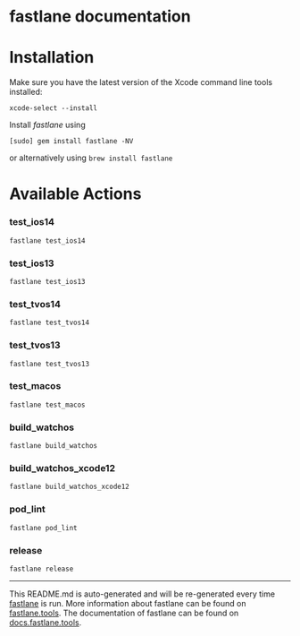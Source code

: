 fastlane documentation
================
# Installation

Make sure you have the latest version of the Xcode command line tools installed:

```
xcode-select --install
```

Install _fastlane_ using
```
[sudo] gem install fastlane -NV
```
or alternatively using `brew install fastlane`

# Available Actions
### test_ios14
```
fastlane test_ios14
```

### test_ios13
```
fastlane test_ios13
```

### test_tvos14
```
fastlane test_tvos14
```

### test_tvos13
```
fastlane test_tvos13
```

### test_macos
```
fastlane test_macos
```

### build_watchos
```
fastlane build_watchos
```

### build_watchos_xcode12
```
fastlane build_watchos_xcode12
```

### pod_lint
```
fastlane pod_lint
```

### release
```
fastlane release
```


----

This README.md is auto-generated and will be re-generated every time [fastlane](https://fastlane.tools) is run.
More information about fastlane can be found on [fastlane.tools](https://fastlane.tools).
The documentation of fastlane can be found on [docs.fastlane.tools](https://docs.fastlane.tools).
